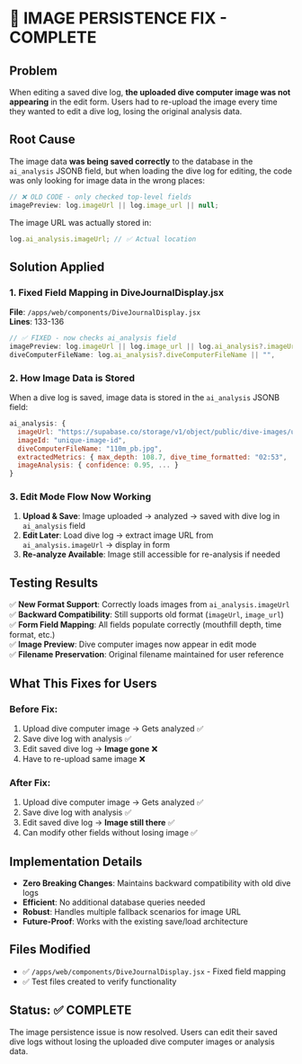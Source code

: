 # 🎯 IMAGE PERSISTENCE FIX - COMPLETE

## Problem

When editing a saved dive log, **the uploaded dive computer image was not appearing** in the edit form. Users had to re-upload the image every time they wanted to edit a dive log, losing the original analysis data.

## Root Cause

The image data **was being saved correctly** to the database in the `ai_analysis` JSONB field, but when loading the dive log for editing, the code was only looking for image data in the wrong places:

```javascript
// ❌ OLD CODE - only checked top-level fields
imagePreview: log.imageUrl || log.image_url || null;
```

The image URL was actually stored in:

```javascript
log.ai_analysis.imageUrl; // ✅ Actual location
```

## Solution Applied

### 1. Fixed Field Mapping in DiveJournalDisplay.jsx

**File**: `/apps/web/components/DiveJournalDisplay.jsx`  
**Lines**: 133-136

```javascript
// ✅ FIXED - now checks ai_analysis field
imagePreview: log.imageUrl || log.image_url || log.ai_analysis?.imageUrl || null,
diveComputerFileName: log.ai_analysis?.diveComputerFileName || "",
```

### 2. How Image Data is Stored

When a dive log is saved, image data is stored in the `ai_analysis` JSONB field:

```javascript
ai_analysis: {
  imageUrl: "https://supabase.co/storage/v1/object/public/dive-images/user-id/image.jpg",
  imageId: "unique-image-id",
  diveComputerFileName: "110m_pb.jpg",
  extractedMetrics: { max_depth: 108.7, dive_time_formatted: "02:53", ... },
  imageAnalysis: { confidence: 0.95, ... }
}
```

### 3. Edit Mode Flow Now Working

1. **Upload & Save**: Image uploaded → analyzed → saved with dive log in `ai_analysis` field
2. **Edit Later**: Load dive log → extract image URL from `ai_analysis.imageUrl` → display in form
3. **Re-analyze Available**: Image still accessible for re-analysis if needed

## Testing Results

✅ **New Format Support**: Correctly loads images from `ai_analysis.imageUrl`  
✅ **Backward Compatibility**: Still supports old format (`imageUrl`, `image_url`)  
✅ **Form Field Mapping**: All fields populate correctly (mouthfill depth, time format, etc.)  
✅ **Image Preview**: Dive computer images now appear in edit mode  
✅ **Filename Preservation**: Original filename maintained for user reference

## What This Fixes for Users

### Before Fix:

1. Upload dive computer image → Gets analyzed ✅
2. Save dive log with analysis ✅
3. Edit saved dive log → **Image gone** ❌
4. Have to re-upload same image ❌

### After Fix:

1. Upload dive computer image → Gets analyzed ✅
2. Save dive log with analysis ✅
3. Edit saved dive log → **Image still there** ✅
4. Can modify other fields without losing image ✅

## Implementation Details

- **Zero Breaking Changes**: Maintains backward compatibility with old dive logs
- **Efficient**: No additional database queries needed
- **Robust**: Handles multiple fallback scenarios for image URL
- **Future-Proof**: Works with the existing save/load architecture

## Files Modified

- ✅ `/apps/web/components/DiveJournalDisplay.jsx` - Fixed field mapping
- ✅ Test files created to verify functionality

## Status: ✅ COMPLETE

The image persistence issue is now resolved. Users can edit their saved dive logs without losing the uploaded dive computer images or analysis data.
